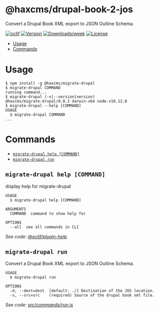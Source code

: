 @haxcms/drupal-book-2-jos
=========================

Convert a Drupal Book XML export to JSON Outline Schema.

[![oclif](https://img.shields.io/badge/cli-oclif-brightgreen.svg)](https://oclif.io)
[![Version](https://img.shields.io/npm/v/@haxcms/drupal-book-2-jos.svg)](https://npmjs.org/package/@haxcms/drupal-book-2-jos)
[![Downloads/week](https://img.shields.io/npm/dw/@haxcms/drupal-book-2-jos.svg)](https://npmjs.org/package/@haxcms/drupal-book-2-jos)
[![License](https://img.shields.io/npm/l/@haxcms/drupal-book-2-jos.svg)](https://github.com/elmsln/haxcms-tools/blob/master/package.json)

<!-- toc -->
* [Usage](#usage)
* [Commands](#commands)
<!-- tocstop -->
# Usage
<!-- usage -->
```sh-session
$ npm install -g @haxcms/migrate-drupal
$ migrate-drupal COMMAND
running command...
$ migrate-drupal (-v|--version|version)
@haxcms/migrate-drupal/0.0.2 darwin-x64 node-v10.12.0
$ migrate-drupal --help [COMMAND]
USAGE
  $ migrate-drupal COMMAND
...
```
<!-- usagestop -->
# Commands
<!-- commands -->
* [`migrate-drupal help [COMMAND]`](#migrate-drupal-help-command)
* [`migrate-drupal run`](#migrate-drupal-run)

## `migrate-drupal help [COMMAND]`

display help for migrate-drupal

```
USAGE
  $ migrate-drupal help [COMMAND]

ARGUMENTS
  COMMAND  command to show help for

OPTIONS
  --all  see all commands in CLI
```

_See code: [@oclif/plugin-help](https://github.com/oclif/plugin-help/blob/v2.1.6/src/commands/help.ts)_

## `migrate-drupal run`

Convert a Drupal Book XML export to JSON Outline Schema.

```
USAGE
  $ migrate-drupal run

OPTIONS
  -d, --dest=dest  [default: ./] Destination of the JOS location.
  -s, --src=src    (required) Source of the drupal book xml file.
```

_See code: [src/commands/run.js](https://github.com/elmsln/haxcms-tools/blob/v0.0.2/src/commands/run.js)_
<!-- commandsstop -->
